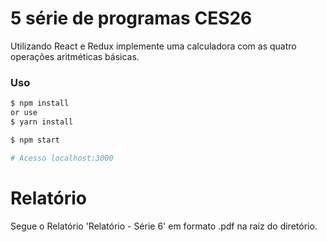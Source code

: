 # 5 série de programas CES26

Utilizando React e Redux implemente uma calculadora com as quatro operações aritméticas básicas.

### Uso

```sh
$ npm install
or use
$ yarn install
```

```sh
$ npm start

# Acesso localhost:3000

```
# Relatório

Segue o Relatório 'Relatório - Série 6' em formato .pdf na raiz do diretório.


